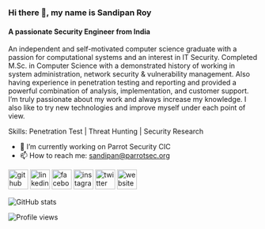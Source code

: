 ### Hi there 👋, my name is Sandipan Roy
#### A passionate Security Engineer from India

An independent and self-motivated computer science graduate with a passion for computational systems and an interest in IT Security. Completed M.Sc. in Computer Science with a demonstrated history of working in system administration, network security & vulnerability management. Also having experience in penetration testing and reporting and provided a powerful combination of analysis, implementation, and customer support. I’m truly passionate about my work and always increase my knowledge. I also like to try new technologies and improve myself under each point of view.

Skills: Penetration Test | Threat Hunting | Security Research

- 🔭 I’m currently working on Parrot Security CIC 
- 📫 How to reach me: sandipan@parrotsec.org 


[<img src='https://cdn.jsdelivr.net/npm/simple-icons@3.0.1/icons/github.svg' alt='github' height='40'>](https://github.com/Bytehackr)  [<img src='https://cdn.jsdelivr.net/npm/simple-icons@3.0.1/icons/linkedin.svg' alt='linkedin' height='40'>](https://www.linkedin.com/in/Bytehackr/)  [<img src='https://cdn.jsdelivr.net/npm/simple-icons@3.0.1/icons/facebook.svg' alt='facebook' height='40'>](https://www.facebook.com/Bytehackr)  [<img src='https://cdn.jsdelivr.net/npm/simple-icons@3.0.1/icons/instagram.svg' alt='instagram' height='40'>](https://www.instagram.com/Bytehackr/)  [<img src='https://cdn.jsdelivr.net/npm/simple-icons@3.0.1/icons/twitter.svg' alt='twitter' height='40'>](https://twitter.com/Bytehackr)  [<img src='https://cdn.jsdelivr.net/npm/simple-icons@3.0.1/icons/icloud.svg' alt='website' height='40'>](sandipan.ml)  

![GitHub stats](https://github-readme-stats.vercel.app/api?username=Bytehackr&show_icons=true&count_private=true)  

![Profile views](https://gpvc.arturio.dev/Bytehackr)  
